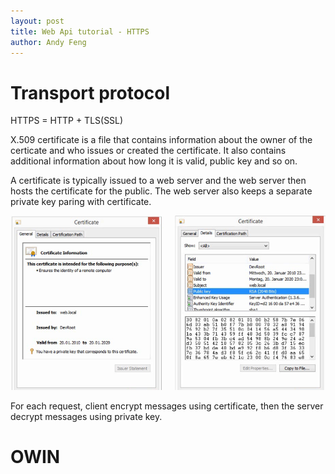 ```yaml
---
layout: post
title: Web Api tutorial - HTTPS
author: Andy Feng
---
```


# Transport protocol #
HTTPS = HTTP + TLS(SSL)

X.509 certificate is a file that contains information about the owner of the certicate and who issues or created the certificate. It also contains additional information about how long it is valid, public key and so on.

A certificate is typically issued to a web server and the web server then hosts the certificate for the public. The web server also keeps a separate private key paring with certificate. 

![](/images/posts/20180515-certificate-1.png)

For each request, client encrypt messages using certificate, then the server decrypt messages using private key.

# OWIN #